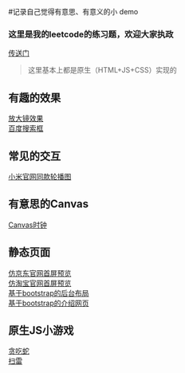 #记录自己觉得有意思、有意义的小 demo

### 这里是我的leetcode的练习题，欢迎大家执政
[传送门](https://github.com/webbj97/leetCode-JavaScript-bj)

> 这里基本上都是原生（HTML+JS+CSS）实现的

## 有趣的效果

[放大镜效果](https://webbj97.github.io/web-demo-bj/effect/magnifier/index.html)  
[百度搜索框](https://webbj97.github.io/web-demo-bj/JSDemo/associate.html)

## 常见的交互

[小米官网同款轮播图](https://webbj97.github.io/web-demo-bj/slider/slider-mi/demo.html)

## 有意思的Canvas

[Canvas时钟](https://webbj97.github.io/web-demo-bj/canvas-svg%E7%9B%B8%E5%85%B3/clock/index.html)  

## 静态页面

[仿京东官网首屏预览](https://webbj97.github.io/web-demo-bj/静态官网/京东官网/demo.html)  
[仿淘宝官网首屏预览](https://webbj97.github.io/web-demo-bj/静态官网/淘宝首屏/index.html)  
[基于bootstrap的后台布局](https://webbj97.github.io/web-demo-bj/静态官网/bootstrap/index.html)  
[基于bootstrap的介绍网页](https://webbj97.github.io/web-demo-bj/静态官网/浏览器介绍网页/demo.html)  

## 原生JS小游戏

[贪吃蛇](https://webbj97.github.io/web-demo-bj/JSGame/snake/index.html)  
[扫雷](https://webbj97.github.io/web-demo-bj/JSGame/landmine/index.html)
